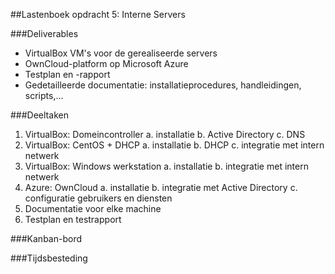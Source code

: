 ##Lastenboek opdracht 5: Interne Servers

###Deliverables

* VirtualBox VM's voor de gerealiseerde servers
* OwnCloud-platform op Microsoft Azure
* Testplan en -rapport
* Gedetailleerde documentatie: installatieprocedures, handleidingen, scripts,...

###Deeltaken

1. VirtualBox: Domeincontroller
   a. installatie
   b. Active Directory
   c. DNS   
2. VirtualBox: CentOS + DHCP
   a. installatie
   b. DHCP
   c. integratie met intern netwerk
3. VirtualBox: Windows werkstation
   a. installatie
   b. integratie met intern netwerk
4. Azure: OwnCloud
   a. installatie
   b. integratie met Active Directory
   c. configuratie gebruikers en diensten
5. Documentatie voor elke machine
6. Testplan en testrapport

###Kanban-bord

###Tijdsbesteding
